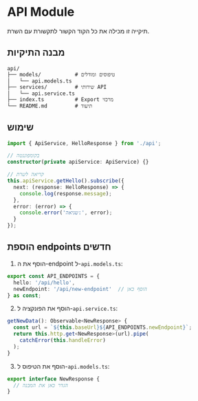 # API Module

תיקייה זו מכילה את כל הקוד הקשור לתקשורת עם השרת.

## מבנה התיקיות

```
api/
├── models/           # טיפוסים ומודלים
│   └── api.models.ts
├── services/         # שירותי API
│   └── api.service.ts
├── index.ts          # Export מרכזי
└── README.md         # תיעוד
```

## שימוש

```typescript
import { ApiService, HelloResponse } from './api';

// בקומפוננטה
constructor(private apiService: ApiService) {}

// קריאה לשרת
this.apiService.getHello().subscribe({
  next: (response: HelloResponse) => {
    console.log(response.message);
  },
  error: (error) => {
    console.error('שגיאה:', error);
  }
});
```

## הוספת endpoints חדשים

1. הוסף את ה-endpoint ל-`api.models.ts`:
```typescript
export const API_ENDPOINTS = {
  hello: '/api/hello',
  newEndpoint: '/api/new-endpoint'  // הוסף כאן
} as const;
```

2. הוסף את הפונקציה ל-`api.service.ts`:
```typescript
getNewData(): Observable<NewResponse> {
  const url = `${this.baseUrl}${API_ENDPOINTS.newEndpoint}`;
  return this.http.get<NewResponse>(url).pipe(
    catchError(this.handleError)
  );
}
```

3. הוסף את הטיפוס ל-`api.models.ts`:
```typescript
export interface NewResponse {
  // הגדר כאן את המבנה
}
```

